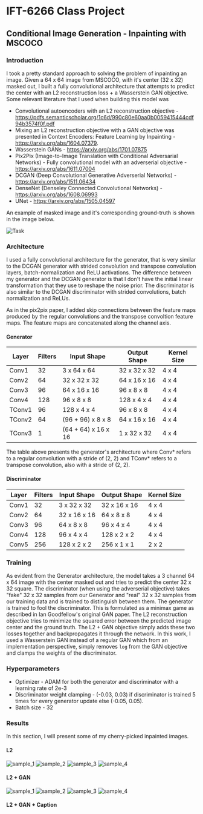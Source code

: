 # IFT-6266 Class Project

## Conditional Image Generation - Inpainting with MSCOCO

### Introduction

I took a pretty standard approach to solving the problem of inpainting an image. Given a 64 x 64 image from MSCOCO, with it's center (32 x 32) masked out, I built a fully convolutional architecture that attempts to predict the center with an L2 reconstruction loss + a Wasserstein GAN objective. Some relevant literature that I used when building this model was

* Convolutional autoencoders with an L2 reconstruction objective - https://pdfs.semanticscholar.org/1c6d/990c80e60aa0b0059415444cdf94b3574f0f.pdf
* Mixing an L2 reconstruction objective with a GAN objective was presented in Context Encoders: Feature Learning by Inpainting - https://arxiv.org/abs/1604.07379. 
* Wasserstein GANs - https://arxiv.org/abs/1701.07875
* Pix2Pix (Image-to-Image Translation with Conditional Adversarial Networks) - Fully convolutional model with an adverserial objective - https://arxiv.org/abs/1611.07004
* DCGAN (Deep Convolutional Generative Adverserial Networks) - https://arxiv.org/abs/1511.06434
* DenseNet (Denseley Connected Convolutional Networks) - https://arxiv.org/abs/1608.06993
* UNet - https://arxiv.org/abs/1505.04597

An example of masked image  and it's corresponding ground-truth is shown in the image below.

![Task](/images/lamb.png)

### Architecture

I used a fully convolutional architecture for the generator, that is very similar to the DCGAN generator with strided convolution and transpose convolution layers, batch-normalization and ReLU activations. The difference between my generator and the DCGAN generator is that I don't have the initial linear transformation that they use to reshape the noise prior. The discriminator is also similar to the DCGAN discriminator with strided convolutions, batch normalization and ReLUs.

As in the pix2pix paper, I added skip connections between the feature maps produced by the regular convolutions and the transpose convoltion feature maps. The feature maps are concatenated along the channel axis.

#### Generator

| Layer | Filters | Input Shape | Output Shape | Kernel Size |
| ------------- | ------------- | ------------- | ------------ | ------------ |
| Conv1 | 32 | 3 x 64 x 64 | 32 x 32 x 32 | 4 x 4 |
| Conv2 | 64 | 32 x 32 x 32 | 64 x 16 x 16 | 4 x 4 |
| Conv3 | 96 | 64 x 16 x 16 | 96 x 8 x 8 | 4 x 4 |
| Conv4 | 128 | 96 x 8 x 8 | 128 x 4 x 4 | 4 x 4 |
| TConv1 | 96 | 128 x 4 x 4 | 96 x 8 x 8 | 4 x 4 |
| TConv2 | 64 | (96 + 96) x 8 x 8 | 64 x 16 x 16 | 4 x 4 |
| TConv3 | 1 | (64 + 64) x 16 x 16 | 1 x 32 x 32 | 4 x 4 |

The table above presents the generator's architecture where Conv* refers to a regular convolution with a stride of (2, 2) and TConv* refers to a transpose convolution, also with a stride of (2, 2).

#### Discriminator

| Layer | Filters | Input Shape | Output Shape | Kernel Size |
| ------------- | ------------- | ------------- | ------------ | ------------ |
| Conv1 | 32 | 3 x 32 x 32 | 32 x 16 x 16 | 4 x 4 |
| Conv2 | 64 | 32 x 16 x 16 | 64 x 8 x 8 | 4 x 4 |
| Conv3 | 96 | 64 x 8 x 8 | 96 x 4 x 4 | 4 x 4 |
| Conv4 | 128 | 96 x 4 x 4 | 128 x 2 x 2 | 4 x 4 |
| Conv5 | 256 | 128 x 2 x 2 | 256 x 1 x 1 | 2 x 2 |


### Training

As evident from the Generator architecture, the model takes a 3 channel 64 x 64 image with the center masked out and tries to predict the center 32 x 32 square. The discriminator (when using the adverserial objective) takes "fake" 32 x 32 samples from our Generator and "real" 32 x 32 samples from our training data and is trained to distinguish between them. The generator is trained to fool the discriminator. This is formulated as a minimax game as described in Ian Goodfellow's original GAN paper. The L2 reconstruction objective tries to minimize the squared error between the predicted image center and the ground truth. The L2 + GAN objective simply adds these two losses together and backpropagates it through the network. In this work, I used a Wasserstein GAN instead of a regular GAN which from an implementation perspective, simply removes `log` from the GAN objective and clamps the weights of the discriminator.

### Hyperparameters 

- Optimizer - ADAM for both the generator and discriminator with a learning rate of 2e-3
- Discriminator weight clamping -  (-0.03, 0.03) if discriminator is trained 5 times for every generator update else (-0.05, 0.05). 
- Batch size - 32

### Results

In this section, I will present some of my cherry-picked inpainted images.

#### L2

![sample_1](/images/l2_epoch_10_samples.png)
![sample_2](/images/l2_epoch_13_samples.png)
![sample_3](/images/l2_epoch_27_samples.png)
![sample_4](/images/l2_epoch_30_samples.png)

#### L2 + GAN

![sample_1](/images/gan_epoch_22_samples.png)
![sample_2](/images/gan_epoch_27_samples.png)
![sample_3](/images/gan_epoch_50_samples.png)
![sample_4](/images/gan_epoch_54_samples.png)

#### L2 + GAN + Caption
